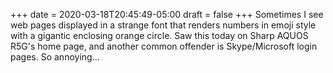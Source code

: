 +++
date = 2020-03-18T20:45:49-05:00
draft = false
+++
Sometimes I see web pages displayed in a strange font that renders numbers in emoji style with a gigantic enclosing orange circle. Saw this today on Sharp AQUOS R5G's home page, and another common offender is Skype/Microsoft login pages. So annoying...